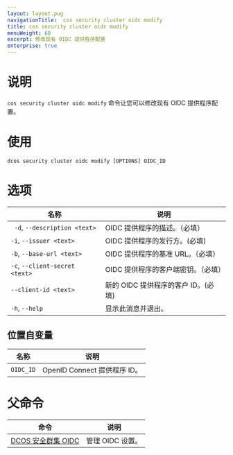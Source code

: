 ```yaml
---
layout: layout.pug
navigationTitle:  cos security cluster oidc modify
title: cos security cluster oidc modify
menuWeight: 60
excerpt: 修改现有 OIDC 提供程序配置
enterprise: true
---
```


# 说明

`cos security cluster oidc modify` 命令让您可以修改现有 OIDC 提供程序配置。

# 使用

```
dcos security cluster oidc modify [OPTIONS] OIDC_ID
```

# 选项


| 名称 | 说明 |
|--------------|-----------------|
| ` -d`, `--description <text>` | OIDC 提供程序的描述。（必填）|
| `-i`, `--issuer <text>` | OIDC 提供程序的发行方。(必填) |
| `-b`, `--base-url <text>` | OIDC 提供程序的基准 URL。（必填）|
| `-c`, `--client-secret <text>` | OIDC 提供程序的客户端密钥。（必填）|
| `--client-id <text>` | 新的 OIDC 提供程序的客户 ID。(必填) |
| `-h`, `--help` | 显示此消息并退出。|


## 位置自变量

| 名称 | 说明 |
|--------|------------------|
| `OIDC_ID` | OpenID Connect 提供程序 ID。 |

# 父命令

| 命令 | 说明 |
|---------|-------------|
| [DCOS 安全群集 OIDC](/cn/1.12/cli/command-reference/dcos-security/dcos-security-cluster/dcos-security-cluster-oidc/) | 管理 OIDC 设置。 |
